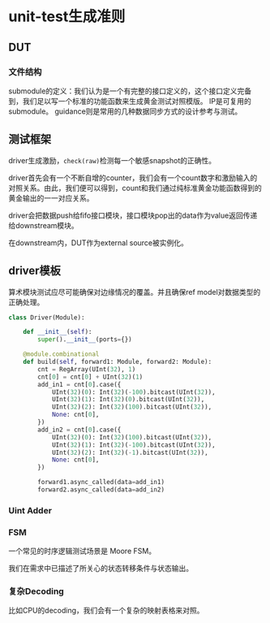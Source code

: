 # unit-test生成准则

## DUT

### 文件结构
submodule的定义：我们认为是一个有完整的接口定义的，这个接口定义完备到，我们足以写一个标准的功能函数来生成黄金测试对照模版。
IP是可复用的submodule。
guidance则是常用的几种数据同步方式的设计参考与测试。

## 测试框架

driver生成激励，`check(raw)`检测每一个敏感snapshot的正确性。

driver首先会有一个不断自增的counter，我们会有一个count数字和激励输入的对照关系。由此，我们便可以得到，count和我们通过纯标准黄金功能函数得到的黄金输出的一一对应关系。

driver会把数据push给fifo接口模块，接口模块pop出的data作为value返回传递给downstream模块。

在downstream内，DUT作为external source被实例化。


## driver模板

算术模块测试应尽可能确保对边缘情况的覆盖。并且确保ref model对数据类型的正确处理。

````python
class Driver(Module):

    def __init__(self):
        super().__init__(ports={})

    @module.combinational
    def build(self, forward1: Module, forward2: Module):
        cnt = RegArray(UInt(32), 1)
        cnt[0] = cnt[0] + UInt(32)(1)
        add_in1 = cnt[0].case({
            UInt(32)(0): Int(32)(-100).bitcast(UInt(32)),
            UInt(32)(1): Int(32)(0).bitcast(UInt(32)),
            UInt(32)(2): Int(32)(100).bitcast(UInt(32)),
            None: cnt[0],
        })
        add_in2 = cnt[0].case({
            UInt(32)(0): Int(32)(100).bitcast(UInt(32)),
            UInt(32)(1): Int(32)(-100).bitcast(UInt(32)),
            UInt(32)(2): Int(32)(-1).bitcast(UInt(32)),
            None: cnt[0],
        })

        forward1.async_called(data=add_in1)
        forward2.async_called(data=add_in2)

````

### Uint Adder



### FSM
一个常见的时序逻辑测试场景是 Moore FSM。

我们在需求中已描述了所关心的状态转移条件与状态输出。

### 复杂Decoding

比如CPU的decoding，我们会有一个复杂的映射表格来对照。
